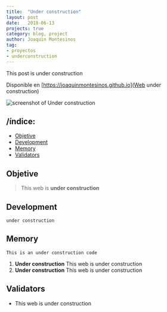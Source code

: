 ```yaml
---
title:  "Under construction"
layout: post
date:   2018-06-13
projects: true
category: blog, project
author: Joaquin Montesinos
tag:
- proyectos
- underconstruction
---
```


This post is under construction

Disponible en [https://joaquinmontesinos.github.io](Web under construction)  

![screenshot of Under construction]({{site.baseurl}}/assets/images/posts/underconstruction.png)

## /índice:
- [Objetive](#Objetive)
- [Development](#Development)
- [Memory](#Memory)
- [Validators](#Validators)

## Objetive

> This web is **under construction**  

## Development

 `under construction` 

## Memory

```
This is an under construction code
```
 
1. **Under construction**
This web is under construction
2. **Under construction**
This web is under construction


## Validators

- This web is under construction
